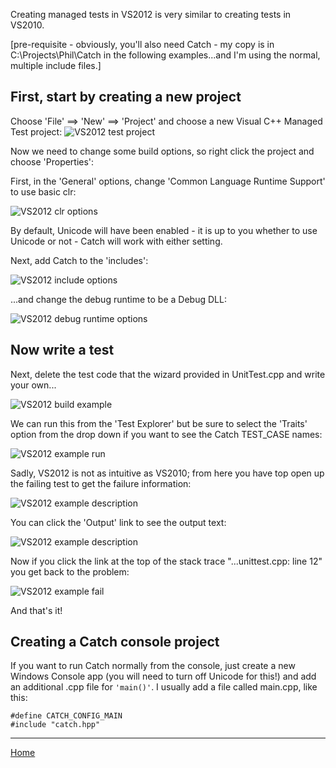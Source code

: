 Creating managed tests in VS2012 is very similar to creating tests in VS2010.

[pre-requisite - obviously, you'll also need Catch - my copy is in C:\Projects\Phil\Catch in the following examples...and I'm using the normal, multiple include files.]

## First, start by creating a new project

Choose 'File' ==> 'New' ==> 'Project' and choose a new Visual C++ Managed Test project:
![VS2012 test project](VS2012managed-test-project.png)

Now we need to change some build options, so right click the project and choose 'Properties':

First, in the 'General' options, change 'Common Language Runtime Support' to use basic clr:

![VS2012 clr options](VS2012managed-options-clr.png)

By default, Unicode will have been enabled - it is up to you whether to use Unicode or not - Catch will work with either setting.

Next, add Catch to the 'includes':

![VS2012 include options](VS2012managed-options-include.png)

...and change the debug runtime to be a Debug DLL:

![VS2012 debug runtime options](VS2012managed-options-debug-runtime.png)

## Now write a test

Next, delete the test code that the wizard provided in UnitTest.cpp and write your own...


![VS2012 build example](VS2012managed-example-build.png)

We can run this from the 'Test Explorer' but be sure to select the 'Traits' option from the drop down if you want to see the Catch TEST_CASE names:

![VS2012 example run](VS2012managed-example-run.png)


Sadly, VS2012 is not as intuitive as VS2010; from here you have top open up the failing test to get the failure information:

![VS2012 example description](VS2012managed-example-desc.png)

You can click the 'Output' link to see the output text:

![VS2012 example description](VS2012managed-example-output.png)

Now if you click the link at the top of the stack trace "...unittest.cpp: line 12" you get back to the problem:

![VS2012 example fail](VS2012managed-example-fail.png)

And that's it!

## Creating a Catch console project

If you want to run Catch normally from the console, just create a new Windows Console app (you will need to turn off Unicode for this!) and add an additional .cpp file for `'main()'`.  I usually add a file called main.cpp, like this:

```
#define CATCH_CONFIG_MAIN
#include "catch.hpp"
``` 

---

[Home](../../README.md)